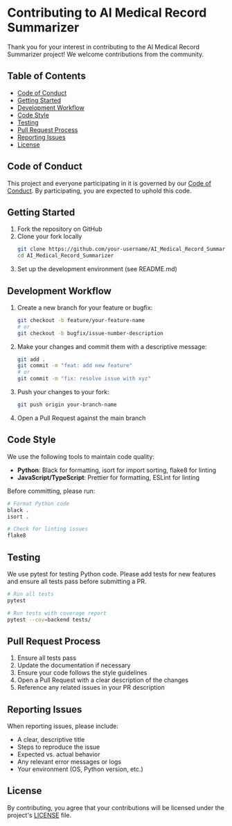 # Contributing to AI Medical Record Summarizer

Thank you for your interest in contributing to the AI Medical Record Summarizer project! We welcome contributions from the community.

## Table of Contents

- [Code of Conduct](#code-of-conduct)
- [Getting Started](#getting-started)
- [Development Workflow](#development-workflow)
- [Code Style](#code-style)
- [Testing](#testing)
- [Pull Request Process](#pull-request-process)
- [Reporting Issues](#reporting-issues)
- [License](#license)

## Code of Conduct

This project and everyone participating in it is governed by our [Code of Conduct](CODE_OF_CONDUCT.md). By participating, you are expected to uphold this code.

## Getting Started

1. Fork the repository on GitHub
2. Clone your fork locally
   ```bash
   git clone https://github.com/your-username/AI_Medical_Record_Summarizer.git
   cd AI_Medical_Record_Summarizer
   ```
3. Set up the development environment (see README.md)

## Development Workflow

1. Create a new branch for your feature or bugfix:
   ```bash
   git checkout -b feature/your-feature-name
   # or
   git checkout -b bugfix/issue-number-description
   ```

2. Make your changes and commit them with a descriptive message:
   ```bash
   git add .
   git commit -m "feat: add new feature"
   # or
   git commit -m "fix: resolve issue with xyz"
   ```

3. Push your changes to your fork:
   ```bash
   git push origin your-branch-name
   ```

4. Open a Pull Request against the main branch

## Code Style

We use the following tools to maintain code quality:

- **Python**: Black for formatting, isort for import sorting, flake8 for linting
- **JavaScript/TypeScript**: Prettier for formatting, ESLint for linting

Before committing, please run:

```bash
# Format Python code
black .
isort .

# Check for linting issues
flake8
```

## Testing

We use pytest for testing Python code. Please add tests for new features and ensure all tests pass before submitting a PR.

```bash
# Run all tests
pytest

# Run tests with coverage report
pytest --cov=backend tests/
```

## Pull Request Process

1. Ensure all tests pass
2. Update the documentation if necessary
3. Ensure your code follows the style guidelines
4. Open a Pull Request with a clear description of the changes
5. Reference any related issues in your PR description

## Reporting Issues

When reporting issues, please include:

- A clear, descriptive title
- Steps to reproduce the issue
- Expected vs. actual behavior
- Any relevant error messages or logs
- Your environment (OS, Python version, etc.)

## License

By contributing, you agree that your contributions will be licensed under the project's [LICENSE](LICENSE) file.
